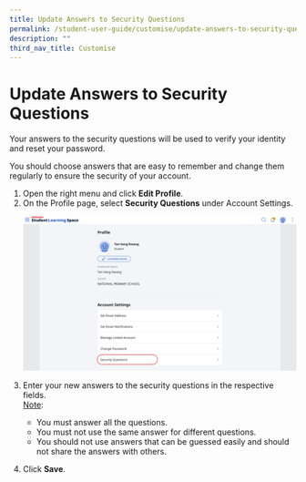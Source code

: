 ```yaml
---
title: Update Answers to Security Questions
permalink: /student-user-guide/customise/update-answers-to-security-questions/
description: ""
third_nav_title: Customise
---
```

<h1 id="update-answers-to-security-questions">Update Answers to Security Questions</h1>
<p>Your answers to the security questions will be used to verify your identity and reset your password.</p>
<p>You should choose answers that are easy to remember and change them regularly to ensure the security of your account.</p>
<ol>
<li>Open the right menu and click <strong>Edit Profile</strong>. </li>
<li>On the Profile page, select <strong>Security Questions</strong> under Account Settings.</li>

<p><img src="/images/1Student/Cu-SecurityQuestions.png"></p>

<li>Enter your new answers to the security questions in the respective fields.</li>
<u>Note</u>:
<ul>
    <li>You must answer all the questions.</li>
    <li>You must not use the same answer for different questions.</li>
    <li>You should not use answers that can be guessed easily and should not share the answers with others.</li>
</ul>
<li><p>Click <strong>Save</strong>.</p>
</li>
</ol>